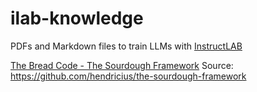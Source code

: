 # ilab-knowledge

PDFs and Markdown files to train LLMs with [InstructLAB](https://instructlab.ai)

[The Bread Code - The Sourdough Framework](./TheBreadCode-The-Sourdough-Framework.pdf)
Source: https://github.com/hendricius/the-sourdough-framework